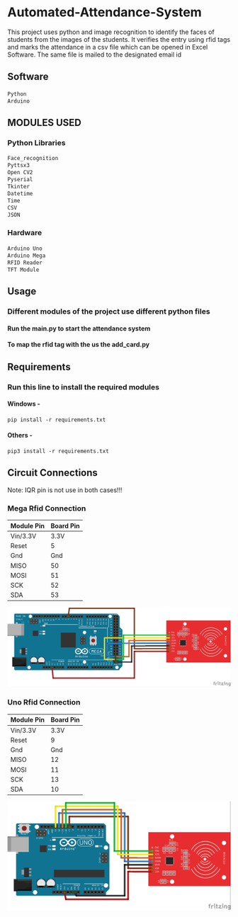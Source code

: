 # Automated-Attendance-System

This project uses python and image recognition to identify the faces of students from the images of the students. It verifies the entry using rfid tags and marks the attendance in a csv file which can be opened in Excel Software. The same file is mailed to the designated email id

## Software

    Python
    Arduino

## MODULES USED

### Python Libraries

    Face_recognition
    Pyttsx3
    Open CV2
    Pyserial
    Tkinter
    Datetime
    Time
    CSV
    JSON

### Hardware

    Arduino Uno
    Arduino Mega
    RFID Reader
    TFT Module

## Usage

### Different modules of the project use different python files  

#### Run the main.py to start the attendance system

#### To map the rfid tag with the us the add_card.py

## Requirements

### Run this line to install the required modules

#### Windows -

    pip install -r requirements.txt

#### Others -

    pip3 install -r requirements.txt

## Circuit Connections

Note: IQR pin is not use in both cases!!!

### Mega Rfid Connection

| Module Pin | Board Pin |
|    ---     |    ---    |
|  Vin/3.3V  |    3.3V   |
|   Reset    |     5     |
|    Gnd     |    Gnd    |
|   MISO     |    50     |
|   MOSI     |    51     |
|    SCK     |    52     |
|    SDA     |    53     |

![Mega](<https://github.com/shabesa/Automated-Attendance-System/blob/main/circuit/rfid_mega.jpg?raw=true>)

### Uno Rfid Connection

| Module Pin | Board Pin |
|    ---     |    ---    |
|  Vin/3.3V  |    3.3V   |
|   Reset    |     9     |
|    Gnd     |    Gnd    |
|   MISO     |    12     |
|   MOSI     |    11     |
|    SCK     |    13     |
|    SDA     |    10     |

![Uno](<https://github.com/shabesa/Automated-Attendance-System/blob/main/circuit/rfid_uno.jpg?raw=true>)
